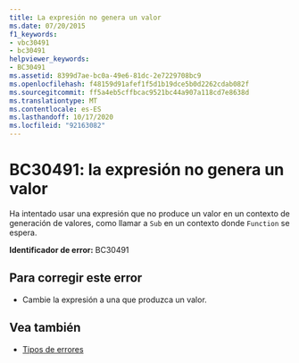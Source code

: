 ```yaml
---
title: La expresión no genera un valor
ms.date: 07/20/2015
f1_keywords:
- vbc30491
- bc30491
helpviewer_keywords:
- BC30491
ms.assetid: 8399d7ae-bc0a-49e6-81dc-2e7229708bc9
ms.openlocfilehash: f48159d91afef1f5d1b19dce5b0d2262cdab082f
ms.sourcegitcommit: ff5a4eb5cffbcac9521bc44a907a118cd7e8638d
ms.translationtype: MT
ms.contentlocale: es-ES
ms.lasthandoff: 10/17/2020
ms.locfileid: "92163082"
---
```

# <a name="bc30491-expression-does-not-produce-a-value"></a>BC30491: la expresión no genera un valor

Ha intentado usar una expresión que no produce un valor en un contexto de generación de valores, como llamar a `Sub` en un contexto donde `Function` se espera.

 **Identificador de error:** BC30491

## <a name="to-correct-this-error"></a>Para corregir este error

- Cambie la expresión a una que produzca un valor.

## <a name="see-also"></a>Vea también

- [Tipos de errores](../../programming-guide/language-features/error-types.md)
